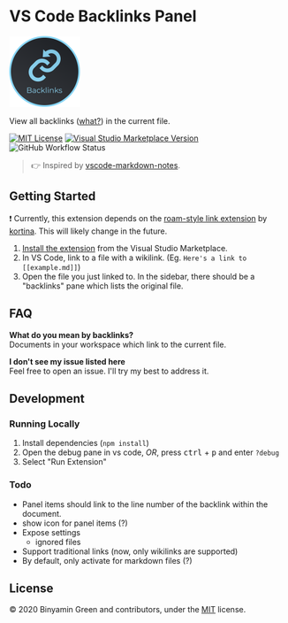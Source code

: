 # VS Code Backlinks Panel
<img src="./resources/logo@2x.png" width="128" />

View all backlinks ([what?](https://github.com/b3u/vscode-backlinks-panel/#faq)) in the current file.

[![MIT License](https://img.shields.io/github/license/b3u/vscode-backlinks-panel?style=flat-square)](https://github.com/b3u/vscode-backlinks-panel/blob/master/LICENSE.md)
[![Visual Studio Marketplace Version](https://img.shields.io/visual-studio-marketplace/v/BinyaminGreen.backlinks-panel?logo=visual-studio-code&logoColor=lightgrey&style=flat-square)](https://marketplace.visualstudio.com/items?itemName=BinyaminGreen.backlinks-panel)
![GitHub Workflow Status](https://img.shields.io/github/workflow/status/b3u/vscode-backlinks-panel/CI?style=flat-square&logo=github&logoColor=lightgrey)

> 👉 Inspired by [vscode-markdown-notes](https://github.com/kortina/vscode-markdown-notes/).

## Getting Started
:exclamation: Currently, this extension depends on the [roam-style link extension](https://github.com/kortina/vscode-markdown-notes/) by [kortina](https://github.com/kortina). This will likely change in the future.
1. [Install the extension](https://marketplace.visualstudio.com/items?itemName=BinyaminGreen.backlinks-panel) from the Visual Studio Marketplace.
2. In VS Code, link to a file with a wikilink. (Eg. `Here's a link to [[example.md]]`)
3. Open the file you just linked to. In the sidebar, there should be a "backlinks" pane which lists the original file.

## FAQ
**What do you mean by backlinks?**\
Documents in your workspace which link to the current file.

**I don't see my issue listed here**\
Feel free to open an issue. I'll try my best to address it.

## Development
### Running Locally
1. Install dependencies (`npm install`)
2. Open the debug pane in vs code, _OR_, press <kbd>ctrl</kbd> + <kbd>p</kbd> and enter `?debug`
3. Select "Run Extension"

### Todo
- Panel items should link to the line number of the backlink within the document.
- show icon for panel items (?)
- Expose settings
  - ignored files
- Support traditional links (now, only wikilinks are supported)
- By default, only activate for markdown files (?)

## License
© 2020 Binyamin Green and contributors, under the [MIT](https://github.com/b3u/vscode-backlinks-panel/blob/master/LICENSE.md) license.